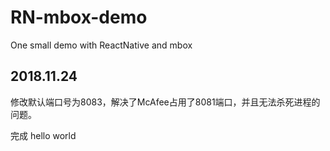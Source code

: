 # RN-mbox-demo
One small demo with ReactNative and mbox

## 2018.11.24

修改默认端口号为8083，解决了McAfee占用了8081端口，并且无法杀死进程的问题。

完成 hello world
